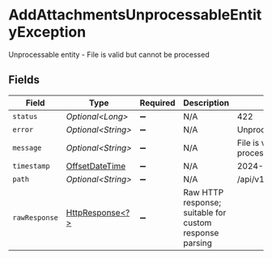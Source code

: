 # AddAttachmentsUnprocessableEntityException

Unprocessable entity - File is valid but cannot be processed


## Fields

| Field                                                                                                                | Type                                                                                                                 | Required                                                                                                             | Description                                                                                                          | Example                                                                                                              |
| -------------------------------------------------------------------------------------------------------------------- | -------------------------------------------------------------------------------------------------------------------- | -------------------------------------------------------------------------------------------------------------------- | -------------------------------------------------------------------------------------------------------------------- | -------------------------------------------------------------------------------------------------------------------- |
| `status`                                                                                                             | *Optional\<Long>*                                                                                                    | :heavy_minus_sign:                                                                                                   | N/A                                                                                                                  | 422                                                                                                                  |
| `error`                                                                                                              | *Optional\<String>*                                                                                                  | :heavy_minus_sign:                                                                                                   | N/A                                                                                                                  | Unprocessable Entity                                                                                                 |
| `message`                                                                                                            | *Optional\<String>*                                                                                                  | :heavy_minus_sign:                                                                                                   | N/A                                                                                                                  | File is valid but cannot be processed                                                                                |
| `timestamp`                                                                                                          | [OffsetDateTime](https://docs.oracle.com/javase/8/docs/api/java/time/OffsetDateTime.html)                            | :heavy_minus_sign:                                                                                                   | N/A                                                                                                                  | 2024-01-15T10:30:00Z                                                                                                 |
| `path`                                                                                                               | *Optional\<String>*                                                                                                  | :heavy_minus_sign:                                                                                                   | N/A                                                                                                                  | /api/v1/example/endpoint                                                                                             |
| `rawResponse`                                                                                                        | [HttpResponse\<?>](https://docs.oracle.com/en/java/javase/11/docs/api/java.net.http/java/net/http/HttpResponse.html) | :heavy_minus_sign:                                                                                                   | Raw HTTP response; suitable for custom response parsing                                                              |                                                                                                                      |